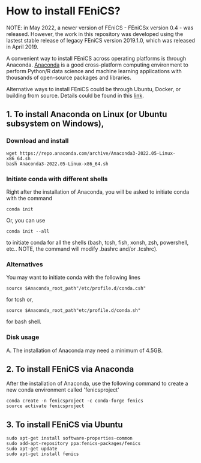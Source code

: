 # How to install FEniCS?

NOTE: in May 2022, a newer version of FEniCS - FEniCSx version 0.4 - was released. However, the work in this repository was developed using the lastest stable release of legacy FEniCS version 2019.1.0, which was released in April 2019.

A convenient way to install FEniCS across operating platforms is through Anaconda. [Anaconda](https://www.anaconda.com/) is a good cross-platform computing environment to perform Python/R data science and machine learning applications with thousands of open-source packages and libraries. 

Alternative ways to install FEniCS could be through Ubuntu, Docker, or building from source. Details could be found in this [link](https://fenicsproject.org/download/archive/).

## 1. To install Anaconda on Linux (or Ubuntu subsystem on Windows),
### Download and install
```
wget https://repo.anaconda.com/archive/Anaconda3-2022.05-Linux-x86_64.sh
bash Anaconda3-2022.05-Linux-x86_64.sh
```
### Initiate conda with different shells

Right after the installation of Anaconda, you will be asked to initiate conda with the command
```
conda init
```
Or, you can use 
```
conda init --all
```
to initiate conda for all the shells (bash, tcsh, fish, xonsh, zsh, powershell, etc.. NOTE, the command will modify .bashrc and/or .tcshrc). 

### Alternatives
You may want to initiate conda with the following lines
```
source $Anaconda_root_path"/etc/profile.d/conda.csh"
```
for tcsh or, 
```
source $Anaconda_root_path"etc/profile.d/conda.sh"
```
for bash shell.

### Disk usage
A. The installation of Anaconda may need a minimum of 4.5GB. <br />

## 2. To install FEniCS via Anaconda
After the installation of Anaconda, use the following command to create a new conda environment called 'fenicsproject'
```
conda create -n fenicsproject -c conda-forge fenics
source activate fenicsproject
```
## 3. To install FEniCS via Ubuntu
```
sudo apt-get install software-properties-common
sudo add-apt-repository ppa:fenics-packages/fenics
sudo apt-get update
sudo apt-get install fenics
```
